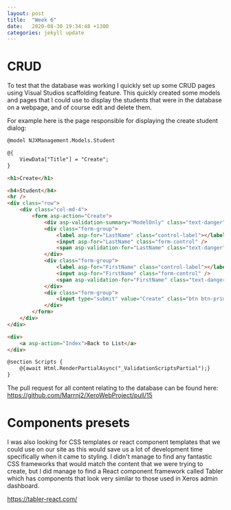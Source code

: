```yaml
---
layout: post
title:  "Week 6"
date:   2020-08-30 19:34:48 +1300
categories: jekyll update
---
```


# CRUD

To test that the database was working I quickly set up some CRUD pages using Visual Studios scaffolding feature. This quickly created some models and pages that I could use to display the students that were in the database on a webpage, and of course edit and delete them.

For example here is the page responsible for displaying the create student dialog:

```html
@model NJXManagement.Models.Student

@{
    ViewData["Title"] = "Create";
}

<h1>Create</h1>

<h4>Student</h4>
<hr />
<div class="row">
    <div class="col-md-4">
        <form asp-action="Create">
            <div asp-validation-summary="ModelOnly" class="text-danger"></div>
            <div class="form-group">
                <label asp-for="LastName" class="control-label"></label>
                <input asp-for="LastName" class="form-control" />
                <span asp-validation-for="LastName" class="text-danger"></span>
            </div>
            <div class="form-group">
                <label asp-for="FirstName" class="control-label"></label>
                <input asp-for="FirstName" class="form-control" />
                <span asp-validation-for="FirstName" class="text-danger"></span>
            </div>
            <div class="form-group">
                <input type="submit" value="Create" class="btn btn-primary" />
            </div>
        </form>
    </div>
</div>

<div>
    <a asp-action="Index">Back to List</a>
</div>

@section Scripts {
    @{await Html.RenderPartialAsync("_ValidationScriptsPartial");}
}
```

The pull request for all content relating to the database can be found here:
https://github.com/Marrnj2/XeroWebProject/pull/15


# Components presets

I was also looking for CSS templates or react component templates that we could use on our site as this would save us a lot of development time specifically when it came to styling. I didn't manage to find any fantastic CSS frameworks that would match the content that we were trying to create, but I did manage to find a React component framework called Tabler which has components that look very similar to those used in Xeros admin dashboard.

https://tabler-react.com/